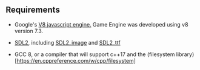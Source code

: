## Requirements

- Google's [V8 javascript engine.](https://v8.dev/docs/build)
Game Engine was developed using v8 version 7.3.

- [SDL2](https://www.libsdl.org/), including [SDL2_image](https://www.libsdl.org/projects/SDL_image/) and [SDL2_ttf](https://www.libsdl.org/projects/SDL_ttf/)

- GCC 8, or a compiler that will support c++17 and the (filesystem library)[https://en.cppreference.com/w/cpp/filesystem]